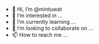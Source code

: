 - 👋 Hi, I’m @mintuwat
- 👀 I’m interested in ...
- 🌱 I’m currently learning ...
- 💞️ I’m looking to collaborate on ...
- 📫 How to reach me ...

<!---
mintuwat/mintuwat is a ✨ special ✨ repository because its `README.md` (this file) appears on your GitHub profile.
You can click the Preview link to take a look at your changes.
--->
